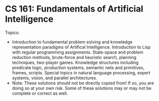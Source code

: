 # CS 161: Fundamentals of Artificial Intelligence
Topics:
- Introduction to fundamental problem solving and knowledge representation paradigms of Artifical Intelligence.
Introduction to Lisp with regular programming assignments. State-space and problem reduction methods, brute-force and heuristic search, planning techniques, two-player games. Knowledge structures including predicate logic, production systems, semantic nets and primitives, frames, scripts. Special topics in natural language processing, expert systems, vision, and parallel architectures.
- Note: These solutions should not be directly copied from! If so, you are doing so at your own risk. Some of these solutions may or may not be complete or correct as well.
